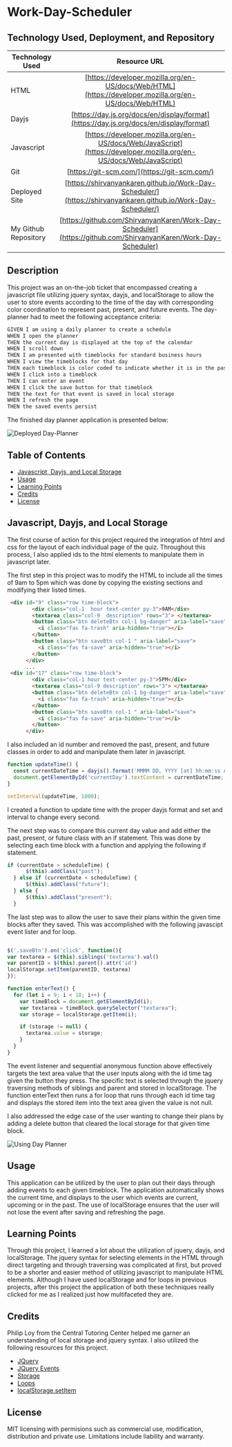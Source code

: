 # Work-Day-Scheduler

## Technology Used, Deployment, and Repository

| Technology Used         | Resource URL           | 
| ------------- |:-------------:| 
| HTML          | [https://developer.mozilla.org/en-US/docs/Web/HTML](https://developer.mozilla.org/en-US/docs/Web/HTML) |
| Dayjs          | [https://day.js.org/docs/en/display/format](https://day.js.org/docs/en/display/format) |
| Javascript    | [https://developer.mozilla.org/en-US/docs/Web/JavaScript](https://developer.mozilla.org/en-US/docs/Web/JavaScript) |   
| Git | [https://git-scm.com/](https://git-scm.com/)     | 
| Deployed Site | [https://shirvanyankaren.github.io/Work-Day-Scheduler/](https://shirvanyankaren.github.io/Work-Day-Scheduler/)     | 
| My Github Repository | [https://github.com/ShirvanyanKaren/Work-Day-Scheduler](https://github.com/ShirvanyanKaren/Work-Day-Scheduler)     | 

## Description

This project was an on-the-job ticket that encompassed creating a javascript file utilizing jquery syntax, dayjs, and localStorage to allow the user to store events according to the time of the day with corresponding color coordination to represent past, present, and future events. The day-planner had to meet the following acceptance criteria:

```md
GIVEN I am using a daily planner to create a schedule
WHEN I open the planner
THEN the current day is displayed at the top of the calendar
WHEN I scroll down
THEN I am presented with timeblocks for standard business hours
WHEN I view the timeblocks for that day
THEN each timeblock is color coded to indicate whether it is in the past, present, or future
WHEN I click into a timeblock
THEN I can enter an event
WHEN I click the save button for that timeblock
THEN the text for that event is saved in local storage
WHEN I refresh the page
THEN the saved events persist
```

The finished day planner application is presented below:

![Deployed Day-Planner](./assets/images/deployed-day-plan.png)

## Table of Contents

* [Javascript, Dayjs, and Local Storage](#javascript-dayjs-and-local-storage)
* [Usage](#usage)
* [Learning Points](#learning-points)
* [Credits](#credits)
* [License](#license)

## Javascript, Dayjs, and Local Storage

The first course of action for this project required the integration of html and css for the layout of each individual page of the quiz. Throughout this process, I also applied ids to the html elements to manipulate them in javascript later.

The first step in this project was to modify the HTML to include all the times of 9am to 5pm which was done by copying the existing sections and modifying their listed times.

```html
 <div id="9" class="row time-block">
        <div class="col-1  hour text-center py-3">9AM</div>
        <textarea class="col-9  description" rows="3"> </textarea>
        <button class="btn deleteBtn col-1 bg-danger" aria-label="save">
          <i class="fas fa-trash" aria-hidden="true"></i>
        </button>
        <button class="btn saveBtn col-1 " aria-label="save">
          <i class="fas fa-save" aria-hidden="true"></i>
        </button>
      </div>
      ...
 <div id="17" class="row time-block">
        <div class="col-1 hour text-center py-3">5PM</div>
        <textarea class="col-9 description" rows="3"> </textarea>
        <button class="btn deleteBtn col-1 bg-danger" aria-label="save">
          <i class="fas fa-trash" aria-hidden="true"></i>
        </button>
        <button class="btn saveBtn col-1 " aria-label="save">
          <i class="fas fa-save" aria-hidden="true"></i>
        </button>
      </div>

```
I also included an id number and removed the past, present, and future classes in order to add and manipulate them later in javascript. 

```js
function updateTime() {
  const currentDateTime = dayjs().format('MMMM DD, YYYY [at] hh:mm:ss A');
  document.getElementById('currentDay').textContent = currentDateTime;
}

setInterval(updateTime, 1000);
```
I created a function to update time with the proper dayjs format and set and interval to change every second.

The next step was to compare this current day value and add either the past, present, or future class with an if statement. This was done by selecting each time block with a function and applying the following if statement.

```js
if (currentDate > scheduleTime) {
      $(this).addClass("past");
  } else if (currentDate < scheduleTime) {
      $(this).addClass("future");
  } else {
      $(this).addClass("present");
  }
```

The last step was to allow the user to save their plans within the given time blocks after they saved. This was accomplished with the following javascipt event lister and for loop. 

```js

$('.saveBtn').on('click', function(){
var textarea = $(this).siblings('textarea').val()
var parentID = $(this).parent().attr('id')
localStorage.setItem(parentID, textarea)
});

function enterText() {
  for (let i = 9; i < 18; i++) {
    var timeBlock = document.getElementById(i);
    var textarea = timeBlock.querySelector("textarea");
    var storage = localStorage.getItem(i);

    if (storage != null) {
      textarea.value = storage;
    }
  }
}
```

The event listener and sequential anonymous function above effectively targets the text area value that the user inputs along with the id time tag given the button they press. The specific text is selected through the jquery traversing methods of siblings and parent and stored in localStorage. The function enterText then runs a for loop that runs through each id time tag and displays the stored item into the text area given the value is not null. 

I also addressed the edge case of the user wanting to change their plans by adding a delete button that cleared the local storage for that given time block.

![Using Day Planner](./assets/images/using-planner.png)


## Usage 

This application can be utilized by the user to plan out their days through adding events to each given timeblock. The application automatically shows the current time, and displays to the user which events are current, upcoming or in the past. The use of localStorage ensures that the user will not lose the event after saving and refreshing the page. 


## Learning Points

Through this project, I learned a lot about the utilization of jquery, dayjs, and localStorage. The jquery syntax for selecting elements in the HTML through direct targeting and through traversing was complicated at first, but proved to be a shorter and easier method of utilizing javascript to manipulate HTML elements. Although I have used localStorage and for loops in previous projects, after this project the application of both these techniques really clicked for me as I realized just how multifaceted they are. 


## Credits

Philip Loy from the Central Tutoring Center helped me garner an understanding of local storage and jquery syntax. I also utilized the following resources for this project.

* [JQuery](https://www.w3schools.com/jquery/jquery_syntax.asp)
* [JQuery Events](https://www.w3schools.com/jquery/jquery_events.asp)
* [Storage](https://developer.mozilla.org/en-US/docs/Web/API/Web_Storage_API)
* [Loops](https://www.w3schools.com/js/js_loop_for.asp)
* [localStorage.setItem](https://developer.mozilla.org/en-US/docs/Web/API/Storage/setItem)

## License 

MIT licensing with permisions such as commercial use, modification, distribution and private use. Limitations include liability and warranty.
